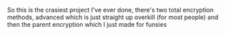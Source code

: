So this is the crasiest project I've ever done, there's two total encryption methods, advanced which is just straight up overkill (for most people) and then the parent encryption which I just made for funsies